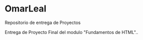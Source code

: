 # OmarLeal
Repositorio de entrega de Proyectos

Entrega de Proyecto Final del modulo "Fundamentos de HTML"..
